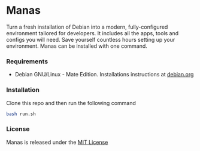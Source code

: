 # Manas

Turn a fresh installation of Debian into a modern, fully-configured environment tailored for developers. It includes all the apps, tools and configs you will need. Save yourself countless hours setting up your environment. Manas can be installed with one command. 

### Requirements

- Debian GNU/Linux - Mate Edition. Installations instructions at [debian.org](https://www.debian.org/CD/live/)

### Installation

Clone this repo and then run the following command

```bash
bash run.sh
```

### License

Manas is released under the [MIT License](https://opensource.org/license/MIT)

